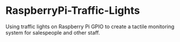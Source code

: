 # RaspberryPi-Traffic-Lights
Using traffic lights on Raspberry Pi GPIO to create a tactile monitoring system for salespeople and other staff.
